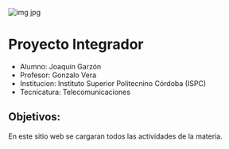 ![img jpg](https://github.com/Joacogarzonn/ISPC/assets/166737211/8a57e75f-d8dd-4fd6-8782-6a069555b063)
# Proyecto Integrador
- Alumno: Joaquin Garzón
- Profesor: Gonzalo Vera
- Institucion: Instituto Superior Politecnino Córdoba (ISPC)
- Tecnicatura: Telecomunicaciones

## Objetivos:
En este sitio web se cargaran todos las actividades de la materia.

